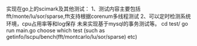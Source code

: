 实现在go上的scimark及其他测试：
	1、测试内容主要包括fft/monte/lu/sor/sparse,fft支持根据corenum多线程测试
	2、可以定时检测系统环境，cpu占用率等和log保存
未来实现基于mysql的事务测试等。
cd test/
go run main.go
choose which test (such as getinfo/lscpu/bench(fft/montcarlo/lu/sor/sparse) etc)
